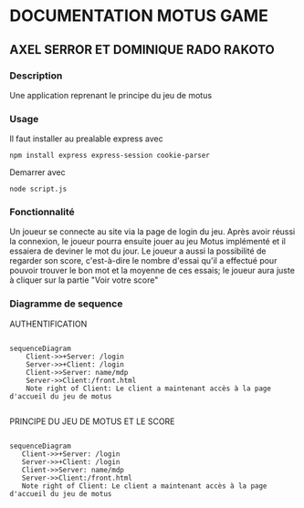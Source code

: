 # DOCUMENTATION MOTUS GAME

## AXEL SERROR ET DOMINIQUE RADO RAKOTO 

### Description
Une application reprenant le principe du jeu de motus

### Usage
Il faut installer au prealable express avec 

```
npm install express express-session cookie-parser

```

Demarrer avec 

```
node script.js

```

### Fonctionnalité

Un joueur se connecte au site via la page de login du jeu. Après avoir réussi la connexion, le joueur pourra ensuite jouer au jeu Motus implémenté et il essaiera de deviner le mot du jour.
Le joueur a aussi la possibilité de regarder son score, c'est-à-dire le nombre d'essai qu'il a effectué pour pouvoir trouver le bon mot et la moyenne de ces essais; le joueur aura juste à cliquer sur la partie "Voir votre score"

### Diagramme de sequence
AUTHENTIFICATION

```mermaid

sequenceDiagram
    Client->>+Server: /login
    Server->>+Client: /login
    Client->>Server: name/mdp
    Server->>Client:/front.html
    Note right of Client: Le client a maintenant accès à la page d'accueil du jeu de motus
    
 ```

 PRINCIPE DU JEU DE MOTUS ET LE SCORE
 
 ```mermaid

sequenceDiagram
    Client->>+Server: /login
    Server->>+Client: /login
    Client->>Server: name/mdp
    Server->>Client:/front.html
    Note right of Client: Le client a maintenant accès à la page d'accueil du jeu de motus
    
 ```
